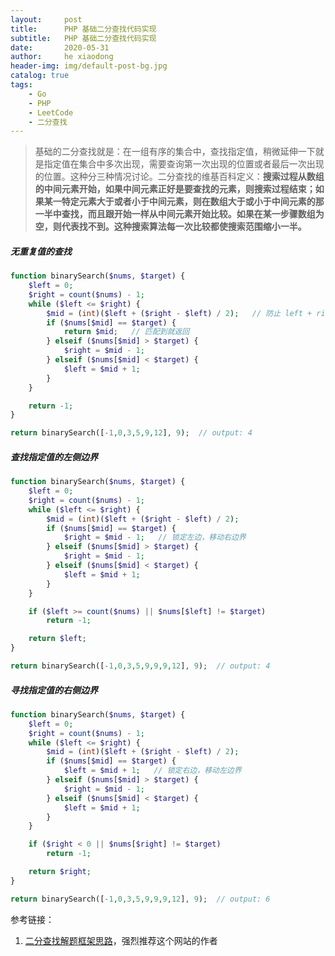 ```yaml
---
layout:     post
title:      PHP 基础二分查找代码实现
subtitle:   PHP 基础二分查找代码实现
date:       2020-05-31
author:     he xiaodong
header-img: img/default-post-bg.jpg
catalog: true
tags:
    - Go
    - PHP
    - LeetCode
    - 二分查找
---
```


> 基础的二分查找就是：在一组有序的集合中，查找指定值，稍微延伸一下就是指定值在集合中多次出现，需要查询第一次出现的位置或者最后一次出现的位置。这种分三种情况讨论。二分查找的维基百科定义：**搜索过程从数组的中间元素开始，如果中间元素正好是要查找的元素，则搜索过程结束；如果某一特定元素大于或者小于中间元素，则在数组大于或小于中间元素的那一半中查找，而且跟开始一样从中间元素开始比较。如果在某一步骤数组为空，则代表找不到。这种搜索算法每一次比较都使搜索范围缩小一半。**

##### 无重复值的查找
```php
function binarySearch($nums, $target) {
    $left = 0;
    $right = count($nums) - 1;
    while ($left <= $right) {
        $mid = (int)($left + ($right - $left) / 2);   // 防止 left + right 会整数溢出
        if ($nums[$mid] == $target) {
            return $mid;   // 匹配到就返回
        } elseif ($nums[$mid] > $target) {
            $right = $mid - 1;
        } elseif ($nums[$mid] < $target) {
            $left = $mid + 1;
        }
    }

    return -1;
}

return binarySearch([-1,0,3,5,9,12], 9);  // output: 4
```

##### 查找指定值的左侧边界
```php
function binarySearch($nums, $target) {
    $left = 0;
    $right = count($nums) - 1;
    while ($left <= $right) {
        $mid = (int)($left + ($right - $left) / 2);
        if ($nums[$mid] == $target) {
            $right = $mid - 1;   // 锁定左边，移动右边界
        } elseif ($nums[$mid] > $target) {
            $right = $mid - 1;
        } elseif ($nums[$mid] < $target) {
            $left = $mid + 1;
        }
    }

    if ($left >= count($nums) || $nums[$left] != $target)
        return -1;

    return $left;
}

return binarySearch([-1,0,3,5,9,9,9,12], 9);  // output: 4
```

##### 寻找指定值的右侧边界
```php
function binarySearch($nums, $target) {
    $left = 0;
    $right = count($nums) - 1;
    while ($left <= $right) {
        $mid = (int)($left + ($right - $left) / 2);
        if ($nums[$mid] == $target) {
            $left = $mid + 1;   // 锁定右边，移动左边界
        } elseif ($nums[$mid] > $target) {
            $right = $mid - 1;
        } elseif ($nums[$mid] < $target) {
            $left = $mid + 1;
        }
    }

    if ($right < 0 || $nums[$right] != $target)
        return -1;

    return $right;
}

return binarySearch([-1,0,3,5,9,9,9,12], 9);  // output: 6
```

参考链接：
 1. [二分查找解题框架思路](https://labuladong.gitbook.io/algo/di-ling-zhang-bi-du-xi-lie/er-fen-cha-zhao-xiang-jie)，强烈推荐这个网站的作者
